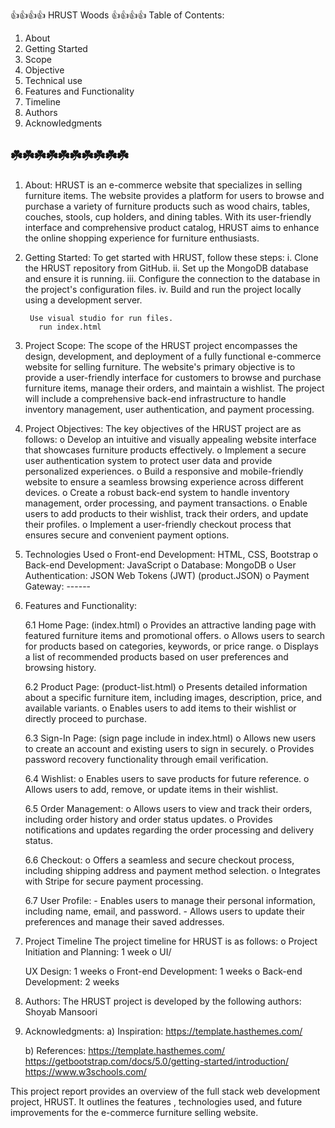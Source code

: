 👍👍👍👍 HRUST Woods 👍👍👍👍
Table of Contents:
1.	About
2.	Getting Started
3.	Scope
4.	Objective
5.	Technical use
6.	Features and Functionality
7.	Timeline
8.	Authors
9.	Acknowledgments


☘️☘️☘️☘️☘️☘️☘️☘️☘️☘️
------------------------------------------------------------
1.	About: 
       HRUST is an e-commerce website that specializes in selling furniture items. The website provides a platform for users to browse and purchase a variety of furniture products such as wood chairs, tables, couches, stools, cup holders, and dining tables. With its user-friendly interface and comprehensive product catalog, HRUST aims to enhance the online shopping experience for furniture enthusiasts.

2.	Getting Started: 
       To get started with HRUST, follow these steps:
       i.	Clone the HRUST repository from GitHub.
       ii.	Set up the MongoDB database and ensure it is running.
       iii.	Configure the connection to the database in the project's configuration files.
       iv.	Build and run the project locally using a development server.

         Use visual studio for run files.
           run index.html 
           
3.	Project Scope: 
    The scope of the HRUST project encompasses the design, development, and deployment of a fully functional e-commerce website for selling furniture. The website's primary objective is to provide a user-friendly interface for customers to browse and purchase furniture items, manage their orders, and maintain a wishlist. The project will include a comprehensive back-end infrastructure to handle inventory management, user authentication, and payment processing.

4.	Project Objectives:
    The key objectives of the HRUST project are as follows:
     o	Develop an intuitive and visually appealing website interface that showcases furniture products effectively.
     o	Implement a secure user authentication system to protect user data and provide personalized experiences.
     o	Build a responsive and mobile-friendly website to ensure a seamless browsing experience across different devices.
     o	Create a robust back-end system to handle inventory management, order processing, and payment transactions.
     o	Enable users to add products to their wishlist, track their orders, and update their profiles.
     o	Implement a user-friendly checkout process that ensures secure and convenient payment options.

5.	Technologies Used
     o	Front-end Development: HTML, CSS, Bootstrap
     o	Back-end Development: JavaScript
     o	Database: MongoDB
     o	User Authentication: JSON Web Tokens (JWT) (product.JSON)
     o	Payment Gateway: ------

6.	Features and Functionality: 

    6.1 Home Page: (index.html)
     o	Provides an attractive landing page with featured furniture items and promotional offers.
     o	Allows users to search for products based on categories, keywords, or price range.
     o	Displays a list of recommended products based on user preferences and browsing history.

    6.2 Product Page: (product-list.html)
        o	Presents detailed information about a specific furniture item, including images, description, price, and available variants.
        o	Enables users to add items to their wishlist or directly proceed to purchase.

    6.3 Sign-In Page: (sign page include in index.html)
        o	Allows new users to create an account and existing users to sign in securely.
        o	Provides password recovery functionality through email verification.

    6.4 Wishlist:
        o	Enables users to save products for future reference.
        o	Allows users to add, remove, or update items in their wishlist.

    6.5 Order Management:
        o	Allows users to view and track their orders, including order history and order status updates.
        o	Provides notifications and updates regarding the order processing and delivery status.

    6.6 Checkout:
        o	Offers a seamless and secure checkout process, including shipping address and payment method selection.
        o	Integrates with Stripe for secure payment processing.

    6.7 User Profile:
        - Enables users to manage their personal information, including name, email, and password. - Allows users to update their preferences and manage their saved addresses.

7.	Project Timeline The project timeline for HRUST is as follows:
    o	Project Initiation and Planning: 1 week
    o	UI/

      UX Design: 1 weeks
      o	Front-end Development: 1 weeks
      o	Back-end Development: 2 weeks

8.	Authors: 
    The HRUST project is developed by the following authors: 
    Shoyab Mansoori

9.	Acknowledgments: 
    a) Inspiration: 
       https://template.hasthemes.com/

    b) References: 
    https://template.hasthemes.com/ 
    https://getbootstrap.com/docs/5.0/getting-started/introduction/ 
    https://www.w3schools.com/

This project report provides an overview of the full stack web development project, HRUST. It outlines the features
, technologies used, and future improvements for the e-commerce furniture selling website.

